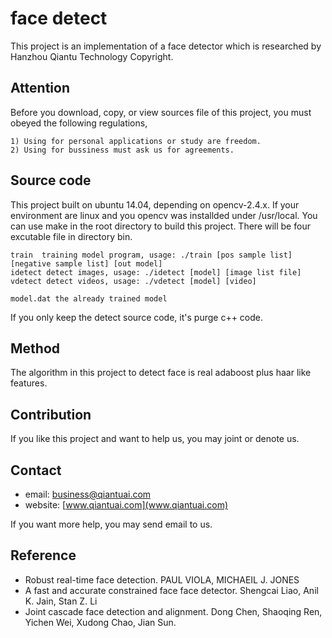# face detect 
This project is an implementation of a face detector which is researched by Hanzhou Qiantu Technology Copyright.

## Attention
Before you download, copy, or view sources file of this project, you must obeyed the following regulations,

    1) Using for personal applications or study are freedom.
    2) Using for bussiness must ask us for agreements.

## Source code
This project built on ubuntu 14.04, depending on opencv-2.4.x. If your environment are linux and you opencv was
installded under /usr/local. You can use make in the root directory to build this project. There will be four excutable
file in directory bin.

    train  training model program, usage: ./train [pos sample list] [negative sample list] [out model]
    idetect detect images, usage: ./idetect [model] [image list file]
    vdetect detect videos, usage: ./vdetect [model] [video]

    model.dat the already trained model
If you only keep the detect source code, it's purge c++ code.

## Method
The algorithm in this project to detect face is real adaboost plus haar like features.

## Contribution
If you like this project and want to help us, you may joint or denote us.

## Contact 
* email: <business@qiantuai.com>
* website: [www.qiantuai.com](www.qiantuai.com)

If you want more help, you may send email to us. 

## Reference 
* Robust real-time face detection. PAUL VIOLA, MICHAEIL J. JONES
* A fast and accurate constrained face face detector. Shengcai Liao, Anil K. Jain, Stan Z. Li 
* Joint cascade face detection and alignment. Dong Chen, Shaoqing Ren, Yichen Wei, Xudong Chao, Jian Sun.

